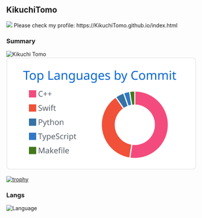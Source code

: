 ## KikuchiTomo
<img src="https://komarev.com/ghpvc/?username=kikuchitomo">
Please check my profile: https://KikuchiTomo.github.io/index.html
<br>

### Summary
![Kikuchi Tomo](https://git-hub-readme-stats-deploy-uod2.vercel.app/api?username=KikuchiTomo&show=prs_merged,prs_merged_percentage&hide=stars&show_icons=true&&include_all_commits=true&count_private=true)
![Langs](https://raw.githubusercontent.com/KikuchiTomo/KikuchiTomo/e5393f56d2f1574878b6ec003eefd0bc8e2c75a3/profile-summary-card-output/github/2-most-commit-language.svg)

[![trophy](https://github-profile-trophy.vercel.app/?username=KikuchiTomo&rank=-B,-C&count_private=true&no-frame=true)](https://github.com/ryo-ma/github-profile-trophy)
### Langs
![Language](https://skillicons.dev/icons?i=c,cpp,swift,ts,html,css,java,mysql,py,ruby,rust&perline=10)

<!--
curl -X PURGE
https://camo.githubusercontent.com/2ea3fb673b1cb4eb65e8a2183aaad03a4c1e54d185fc169e6c005dd287d27431/68747470733a2f2f6769742d6875622d726561646d652d73746174732d6465706c6f792d756f64322e76657263656c2e6170702f6170693f757365726e616d653d4b696b75636869546f6d6f2673686f773d7072735f6d65726765642c7072735f6d65726765645f70657263656e7461676526686964653d73746172732673686f775f69636f6e733d747275652626696e636c7564655f616c6c5f636f6d6d6974733d7472756526636f756e745f707269766174653d74727565
-->
